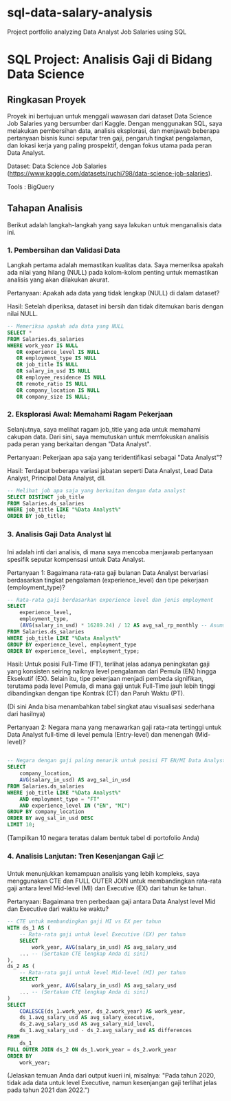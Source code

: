 # sql-data-salary-analysis
Project portfolio analyzing Data Analyst Job Salaries using SQL

# SQL Project: Analisis Gaji di Bidang Data Science

## Ringkasan Proyek
Proyek ini bertujuan untuk menggali wawasan dari dataset Data Science Job Salaries yang bersumber dari Kaggle. Dengan menggunakan SQL, saya melakukan pembersihan data, analisis eksplorasi, dan menjawab beberapa pertanyaan bisnis kunci seputar tren gaji, pengaruh tingkat pengalaman, dan lokasi kerja yang paling prospektif, dengan fokus utama pada peran Data Analyst.

Dataset: Data Science Job Salaries (https://www.kaggle.com/datasets/ruchi798/data-science-job-salaries).

Tools : BigQuery

## Tahapan Analisis

Berikut adalah langkah-langkah yang saya lakukan untuk menganalisis data ini.

### 1. Pembersihan dan Validasi Data

Langkah pertama adalah memastikan kualitas data. Saya memeriksa apakah ada nilai yang hilang (NULL) pada kolom-kolom penting untuk memastikan analisis yang akan dilakukan akurat.

Pertanyaan: Apakah ada data yang tidak lengkap (NULL) di dalam dataset?

Hasil: Setelah diperiksa, dataset ini bersih dan tidak ditemukan baris dengan nilai NULL.

```sql
-- Memeriksa apakah ada data yang NULL
SELECT *
FROM Salaries.ds_salaries
WHERE work_year IS NULL
   OR experience_level IS NULL
   OR employment_type IS NULL
   OR job_title IS NULL
   OR salary_in_usd IS NULL
   OR employee_residence IS NULL
   OR remote_ratio IS NULL
   OR company_location IS NULL
   OR company_size IS NULL;
```

### 2. Eksplorasi Awal: Memahami Ragam Pekerjaan

Selanjutnya, saya melihat ragam job_title yang ada untuk memahami cakupan data. Dari sini, saya memutuskan untuk memfokuskan analisis pada peran yang berkaitan dengan "Data Analyst".

Pertanyaan: Pekerjaan apa saja yang teridentifikasi sebagai "Data Analyst"?

Hasil: Terdapat beberapa variasi jabatan seperti Data Analyst, Lead Data Analyst, Principal Data Analyst, dll.

```SQL
-- Melihat job apa saja yang berkaitan dengan data analyst
SELECT DISTINCT job_title
FROM Salaries.ds_salaries
WHERE job_title LIKE "%Data Analyst%"
ORDER BY job_title;
```

### 3. Analisis Gaji Data Analyst 📊

Ini adalah inti dari analisis, di mana saya mencoba menjawab pertanyaan spesifik seputar kompensasi untuk Data Analyst.

Pertanyaan 1: Bagaimana rata-rata gaji bulanan Data Analyst bervariasi berdasarkan tingkat pengalaman (experience_level) dan tipe pekerjaan (employment_type)?

```SQL
-- Rata-rata gaji berdasarkan experience level dan jenis employment
SELECT 
    experience_level, 
    employment_type,
    (AVG(salary_in_usd) * 16289.24) / 12 AS avg_sal_rp_monthly -- Asumsi kurs saat ini
FROM Salaries.ds_salaries
WHERE job_title LIKE "%Data Analyst%"
GROUP BY experience_level, employment_type
ORDER BY experience_level, employment_type;
```
Hasil: Untuk posisi Full-Time (FT), terlihat jelas adanya peningkatan gaji yang konsisten seiring naiknya level pengalaman dari Pemula (EN) hingga Eksekutif (EX). Selain itu, tipe pekerjaan menjadi pembeda signifikan, terutama pada level Pemula, di mana gaji untuk Full-Time jauh lebih tinggi dibandingkan dengan tipe Kontrak (CT) dan Paruh Waktu (PT).

(Di sini Anda bisa menambahkan tabel singkat atau visualisasi sederhana dari hasilnya)



Pertanyaan 2: Negara mana yang menawarkan gaji rata-rata tertinggi untuk Data Analyst full-time di level pemula (Entry-level) dan menengah (Mid-level)?

```SQL

-- Negara dengan gaji paling menarik untuk posisi FT EN/MI Data Analyst
SELECT 
    company_location,
    AVG(salary_in_usd) AS avg_sal_in_usd
FROM Salaries.ds_salaries
WHERE job_title LIKE "%Data Analyst%"
    AND employment_type = "FT"
    AND experience_level IN ("EN", "MI")
GROUP BY company_location
ORDER BY avg_sal_in_usd DESC
LIMIT 10;
```
(Tampilkan 10 negara teratas dalam bentuk tabel di portofolio Anda)


### 4. Analisis Lanjutan: Tren Kesenjangan Gaji 📈

Untuk menunjukkan kemampuan analisis yang lebih kompleks, saya menggunakan CTE dan FULL OUTER JOIN untuk membandingkan rata-rata gaji antara level Mid-level (MI) dan Executive (EX) dari tahun ke tahun.

Pertanyaan: Bagaimana tren perbedaan gaji antara Data Analyst level Mid dan Executive dari waktu ke waktu?

```SQL
-- CTE untuk membandingkan gaji MI vs EX per tahun
WITH ds_1 AS (
    -- Rata-rata gaji untuk level Executive (EX) per tahun
    SELECT 
        work_year, AVG(salary_in_usd) AS avg_salary_usd
    ... -- (Sertakan CTE lengkap Anda di sini)
),
ds_2 AS (
    -- Rata-rata gaji untuk level Mid-level (MI) per tahun
    SELECT
        work_year, AVG(salary_in_usd) AS avg_salary_usd
    ... -- (Sertakan CTE lengkap Anda di sini)
)
SELECT 
    COALESCE(ds_1.work_year, ds_2.work_year) AS work_year,
    ds_1.avg_salary_usd AS avg_salary_executive,
    ds_2.avg_salary_usd AS avg_salary_mid_level,
    ds_1.avg_salary_usd - ds_2.avg_salary_usd AS differences
FROM 
    ds_1 
FULL OUTER JOIN ds_2 ON ds_1.work_year = ds_2.work_year
ORDER BY
    work_year;
```
(Jelaskan temuan Anda dari output kueri ini, misalnya: "Pada tahun 2020, tidak ada data untuk level Executive, namun kesenjangan gaji terlihat jelas pada tahun 2021 dan 2022.")
